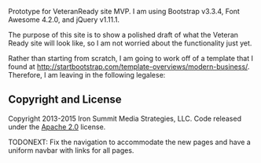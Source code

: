 Prototype for VeteranReady site MVP. I am using Bootstrap v3.3.4, Font Awesome 4.2.0, and jQuery v1.11.1.

The purpose of this site is to show a polished draft of what the Veteran Ready site will look like, so I am not worried about the functionality just yet.

Rather than starting from scratch, I am going to work off of a template that I found at http://startbootstrap.com/template-overviews/modern-business/.
Therefore, I am leaving in the following legalese:

## Copyright and License

Copyright 2013-2015 Iron Summit Media Strategies, LLC. Code released under the [Apache 2.0](https://github.com/IronSummitMedia/startbootstrap-modern-business/blob/gh-pages/LICENSE) license.

TODONEXT: Fix the navigation to accommodate the new pages and have a uniform navbar with links for all pages.
